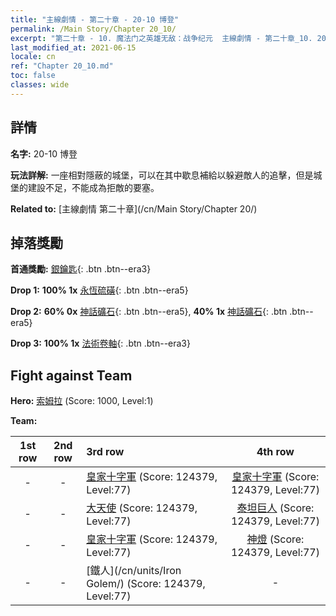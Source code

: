 ```yaml
---
title: "主線劇情 - 第二十章 - 20-10 博登"
permalink: /Main Story/Chapter 20_10/
excerpt: "第二十章 - 10. 魔法门之英雄无敌：战争纪元  主線劇情 - 第二十章_10. 20-10 博登"
last_modified_at: 2021-06-15
locale: cn
ref: "Chapter 20_10.md"
toc: false
classes: wide
---
```


## 詳情

 **名字:** 20-10 博登

 **玩法詳解:** 一座相對隱蔽的城堡，可以在其中歇息補給以躲避敵人的追擊，但是城堡的建設不足，不能成為拒敵的要塞。

 **Related to:** [主線劇情 第二十章](/cn/Main Story/Chapter 20/)

## 掉落獎勵

 **首通獎勵:** [銀鑰匙](/cn/Items/con_693/){: .btn .btn--era3}

 **Drop 1:** **100% 1x** [永恆硫磺](/cn/Items/mat_71/){: .btn .btn--era5}

 **Drop 2:** **60% 0x** [神話礦石](/cn/Items/mat_61/){: .btn .btn--era5}, **40% 1x** [神話礦石](/cn/Items/mat_61/){: .btn .btn--era5}

 **Drop 3:** **100% 1x** [法術卷軸](/cn/Items/con_694/){: .btn .btn--era3}


## Fight against Team
 **Hero:** [索姆拉](/cn/heroes/Solmyr/) (Score: 1000, Level:1)

 **Team:**


  | 1st row | 2nd row | 3rd row | 4th row |
  |:----:|:----:|:----|:----:|
  | - | - | [皇家十字軍](/cn/units/Swordsman/) (Score: 124379, Level:77)  | [皇家十字軍](/cn/units/Swordsman/) (Score: 124379, Level:77)  |
  | - | - | [大天使](/cn/units/Angel/) (Score: 124379, Level:77)  | [泰坦巨人](/cn/units/Giant/) (Score: 124379, Level:77)  |
  | - | - | [皇家十字軍](/cn/units/Swordsman/) (Score: 124379, Level:77)  | [神燈](/cn/units/Genie/) (Score: 124379, Level:77)  |
  | - | - | [鐵人](/cn/units/Iron Golem/) (Score: 124379, Level:77)  | - |


